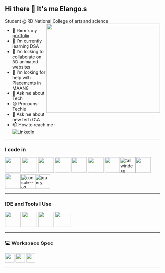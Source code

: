 ## Hi there 👋 It's me Elango.s

Student  @ RD National College of arts and science
<img align="right" width="370" height="290" src="https://i.pinimg.com/originals/47/f0/34/47f0342cec72b800463bf003eac1257e.gif">
- 🔭 Here's my [portfolio](https://)                                                 
- 🌱 I’m currently learning DSA
- 👯 I’m looking to collaborate on 3D animated websites
- 🤔 I’m looking for help with Placements in MAANG
- 💬 Ask me about Tech
-  😄 Pronouns: Techie
 - 💬 Ask me about new tech Q\A
- 📫 How to reach me :<br/>
[![LinkedIn](https://img.shields.io/badge/LinkedIn-0077B5?style=for-the-badge&logo=linkedin&logoColor=white)](https://www.linkedin.com/in/elango-s-elango/)
---

### I code in
<img height="50" width="50" src="https://img.icons8.com/color/48/000000/python.png" />  <img height="50" width="50" src="https://img.icons8.com/color/48/000000/java-coffee-cup-logo.png" /> <img height="50" width="50" src="https://img.icons8.com/color/48/000000/html-5.png" /> <img height="50" width="50" src="https://img.icons8.com/color/48/000000/css3.png" /> <img height="50" width="50" src="https://img.icons8.com/color/48/000000/sass.png"/> <img height="50" width="50" src="https://img.icons8.com/color/48/000000/bootstrap.png" />
<img height="50" width="50" src="https://img.icons8.com/color/48/000000/javascript.png"/><img width="50" height="50" src="https://img.icons8.com/color/50/tailwindcss.png" alt="tailwindcss"/><img height="50" width="50" src="https://img.icons8.com/color/48/000000/react-native.png"/><img height="50" width="50" src="https://img.icons8.com/color/48/000000/mongodb.png"/><img width="48" height="48" src="https://img.icons8.com/doodle/48/console--v2.png" alt="console--v2"/><img width="48" height="48" src="https://img.icons8.com/deco/48/jquery.png" alt="jquery"/>
 - -- -
### IDE and Tools I Use
<img height="50" width="50" src="https://img.icons8.com/color/48/000000/visual-studio-code-2019.png"/> <img height="50" width="50" src="https://img.icons8.com/color/50/000000/git.png"/>   <img height="50" src="https://img.icons8.com/color/480/null/notion--v1.png" /> <img height="50" src="https://img.shields.io/badge/Netlify-00C7B7?style=for-the-badge&logo=netlify&logoColor=white"/> 
- - - -
### 💻 Workspace Spec
 <img height="30" src="https://img.shields.io/badge/mac%20os-000000?style=for-the-badge&logo=apple&logoColor=white"/>  <img height="30" src="https://img.shields.io/badge/Ubuntu-E95420?style=for-the-badge&logo=ubuntu&logoColor=white"/>  <img height="30" src="https://img.shields.io/badge/Windows-0078D6?style=for-the-badge&logo=windows&logoColor=white"/> 
 - -- -
